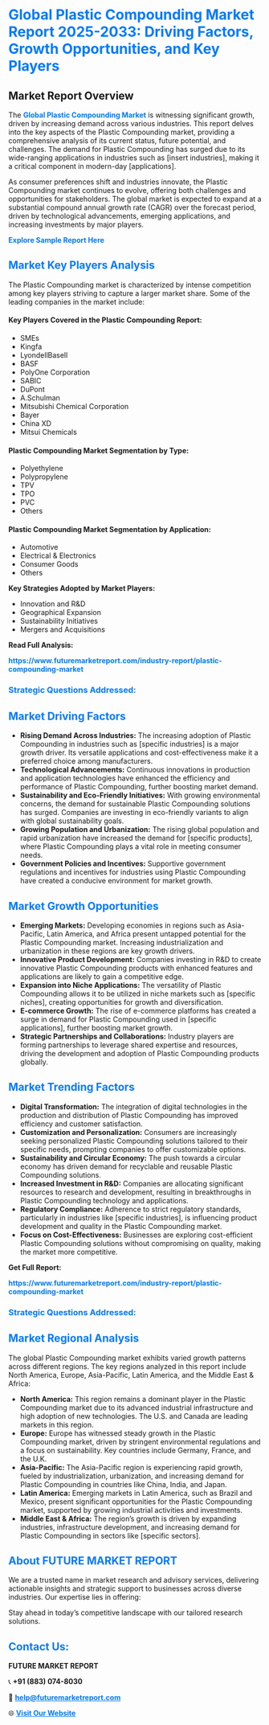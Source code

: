 <h1 style="color: #007BFF;">Global Plastic Compounding Market Report 2025-2033: Driving Factors, Growth Opportunities, and Key Players</h1>

<section id="overview">
<h2>Market Report Overview</h2>
<p>The <a href="https://www.futuremarketreport.com/industry-report/plastic-compounding-market" style="color: #007BFF; text-decoration: none;"><strong>Global Plastic Compounding Market</strong></a> is witnessing significant growth, driven by increasing demand across various industries. This report delves into the key aspects of the Plastic Compounding market, providing a comprehensive analysis of its current status, future potential, and challenges. The demand for Plastic Compounding has surged due to its wide-ranging applications in industries such as [insert industries], making it a critical component in modern-day [applications].</p>
<p>As consumer preferences shift and industries innovate, the Plastic Compounding market continues to evolve, offering both challenges and opportunities for stakeholders. The global market is expected to expand at a substantial compound annual growth rate (CAGR) over the forecast period, driven by technological advancements, emerging applications, and increasing investments by major players.</p>
</section>

<section id="overview">
<p><a href="https://www.futuremarketreport.com/request-sample/reportId=108291" style="color: #007BFF; text-decoration: none;"><strong>Explore Sample Report Here</strong></a></p>
</section>

<section id="key-players">
<h2 style="color: #007BFF;">Market Key Players Analysis</h2>
<p>The Plastic Compounding market is characterized by intense competition among key players striving to capture a larger market share. Some of the leading companies in the market include:</p>
<h4>Key Players Covered in the Plastic Compounding Report:</h4>
<ul><li>SMEs</li><li>Kingfa</li><li>LyondellBasell</li><li>BASF</li><li>PolyOne Corporation</li><li>SABIC</li><li>DuPont</li><li>A.Schulman</li><li>Mitsubishi Chemical Corporation</li><li>Bayer</li><li>China XD</li><li>Mitsui Chemicals</li></ul>
<h4>Plastic Compounding Market Segmentation by Type:</h4>
<ul><li>Polyethylene</li><li>Polypropylene</li><li>TPV</li><li>TPO</li><li>PVC</li><li>Others</li></ul>

<h4>Plastic Compounding Market Segmentation by Application:</h4>
<ul><li>Automotive</li><li>Electrical &amp; Electronics</li><li>Consumer Goods</li><li>Others</li></ul>
<p><strong>Key Strategies Adopted by Market Players:</strong></p>
<ul>
<li>Innovation and R&D</li>
<li>Geographical Expansion</li>
<li>Sustainability Initiatives</li>
<li>Mergers and Acquisitions</li>
</ul>
</section>

<section>
<p><strong>Read Full Analysis: </strong></p><a href="https://www.futuremarketreport.com/industry-report/plastic-compounding-market" style="color: #007BFF; text-decoration: none;"><strong>https://www.futuremarketreport.com/industry-report/plastic-compounding-market</strong></a>
<h3 style="color: #007BFF;">Strategic Questions Addressed:</h3>
</section>

<section id="driving-factors">
<h2 style="color: #007BFF;">Market Driving Factors</h2>
<ul>
<li><strong>Rising Demand Across Industries:</strong> The increasing adoption of Plastic Compounding in industries such as [specific industries] is a major growth driver. Its versatile applications and cost-effectiveness make it a preferred choice among manufacturers.</li>
<li><strong>Technological Advancements:</strong> Continuous innovations in production and application technologies have enhanced the efficiency and performance of Plastic Compounding, further boosting market demand.</li>
<li><strong>Sustainability and Eco-Friendly Initiatives:</strong> With growing environmental concerns, the demand for sustainable Plastic Compounding solutions has surged. Companies are investing in eco-friendly variants to align with global sustainability goals.</li>
<li><strong>Growing Population and Urbanization:</strong> The rising global population and rapid urbanization have increased the demand for [specific products], where Plastic Compounding plays a vital role in meeting consumer needs.</li>
<li><strong>Government Policies and Incentives:</strong> Supportive government regulations and incentives for industries using Plastic Compounding have created a conducive environment for market growth.</li>
</ul>
</section>

<section id="growth-opportunities">
<h2 style="color: #007BFF;">Market Growth Opportunities</h2>
<ul>
<li><strong>Emerging Markets:</strong> Developing economies in regions such as Asia-Pacific, Latin America, and Africa present untapped potential for the Plastic Compounding market. Increasing industrialization and urbanization in these regions are key growth drivers.</li>
<li><strong>Innovative Product Development:</strong> Companies investing in R&D to create innovative Plastic Compounding products with enhanced features and applications are likely to gain a competitive edge.</li>
<li><strong>Expansion into Niche Applications:</strong> The versatility of Plastic Compounding allows it to be utilized in niche markets such as [specific niches], creating opportunities for growth and diversification.</li>
<li><strong>E-commerce Growth:</strong> The rise of e-commerce platforms has created a surge in demand for Plastic Compounding used in [specific applications], further boosting market growth.</li>
<li><strong>Strategic Partnerships and Collaborations:</strong> Industry players are forming partnerships to leverage shared expertise and resources, driving the development and adoption of Plastic Compounding products globally.</li>
</ul>
</section>

<section id="trending-factors">
<h2 style="color: #007BFF;">Market Trending Factors</h2>
<ul>
<li><strong>Digital Transformation:</strong> The integration of digital technologies in the production and distribution of Plastic Compounding has improved efficiency and customer satisfaction.</li>
<li><strong>Customization and Personalization:</strong> Consumers are increasingly seeking personalized Plastic Compounding solutions tailored to their specific needs, prompting companies to offer customizable options.</li>
<li><strong>Sustainability and Circular Economy:</strong> The push towards a circular economy has driven demand for recyclable and reusable Plastic Compounding solutions.</li>
<li><strong>Increased Investment in R&D:</strong> Companies are allocating significant resources to research and development, resulting in breakthroughs in Plastic Compounding technology and applications.</li>
<li><strong>Regulatory Compliance:</strong> Adherence to strict regulatory standards, particularly in industries like [specific industries], is influencing product development and quality in the Plastic Compounding market.</li>
<li><strong>Focus on Cost-Effectiveness:</strong> Businesses are exploring cost-efficient Plastic Compounding solutions without compromising on quality, making the market more competitive.</li>
</ul>
</section>

<section>
<p><strong>Get Full Report: </strong></p><a href="https://www.futuremarketreport.com/industry-report/plastic-compounding-market" style="color: #007BFF; text-decoration: none;"><strong>https://www.futuremarketreport.com/industry-report/plastic-compounding-market</strong></a>
<h3 style="color: #007BFF;">Strategic Questions Addressed:</h3>
</section>


<section id="regional-analysis">
<h2 style="color: #007BFF;">Market Regional Analysis</h2>
<p>The global Plastic Compounding market exhibits varied growth patterns across different regions. The key regions analyzed in this report include North America, Europe, Asia-Pacific, Latin America, and the Middle East & Africa:</p>
<ul>
<li><strong>North America:</strong> This region remains a dominant player in the Plastic Compounding market due to its advanced industrial infrastructure and high adoption of new technologies. The U.S. and Canada are leading markets in this region.</li>
<li><strong>Europe:</strong> Europe has witnessed steady growth in the Plastic Compounding market, driven by stringent environmental regulations and a focus on sustainability. Key countries include Germany, France, and the U.K.</li>
<li><strong>Asia-Pacific:</strong> The Asia-Pacific region is experiencing rapid growth, fueled by industrialization, urbanization, and increasing demand for Plastic Compounding in countries like China, India, and Japan.</li>
<li><strong>Latin America:</strong> Emerging markets in Latin America, such as Brazil and Mexico, present significant opportunities for the Plastic Compounding market, supported by growing industrial activities and investments.</li>
<li><strong>Middle East & Africa:</strong> The region’s growth is driven by expanding industries, infrastructure development, and increasing demand for Plastic Compounding in sectors like [specific sectors].</li>
</ul>
</section>

<footer>
<h2 style="color: #007BFF;">About FUTURE MARKET REPORT</h2>
<p>We are a trusted name in market research and advisory services, delivering actionable insights and strategic support to businesses across diverse industries. Our expertise lies in offering:</p>

<p>Stay ahead in today’s competitive landscape with our tailored research solutions.</p>

<h2 style="color: #007BFF;">Contact Us:</h2>
<p><strong>FUTURE MARKET REPORT</strong></p>
<p>📞 <strong>+91 (883) 074-8030</strong></p>
<p>📧 <strong><a href="mailto:help@futuremarketreport.com" style="color: #007BFF;">help@futuremarketreport.com</a></strong></p>
<p>🌐 <strong><a href="https://www.futuremarketreport.com/" style="color: #007BFF;">Visit Our Website</a></strong></p>
</footer>